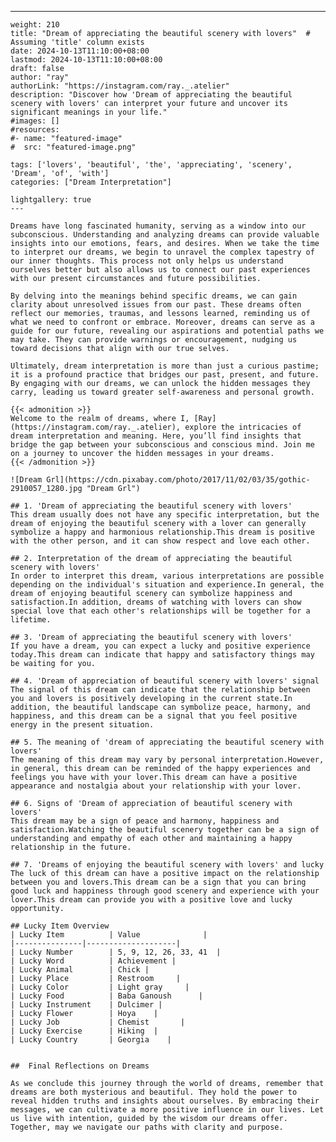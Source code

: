 ---
    weight: 210
    title: "Dream of appreciating the beautiful scenery with lovers"  # Assuming 'title' column exists
    date: 2024-10-13T11:10:00+08:00
    lastmod: 2024-10-13T11:10:00+08:00
    draft: false
    author: "ray"
    authorLink: "https://instagram.com/ray._.atelier"
    description: "Discover how 'Dream of appreciating the beautiful scenery with lovers' can interpret your future and uncover its significant meanings in your life."
    #images: []
    #resources:
    #- name: "featured-image"
    #  src: "featured-image.png"
    
    tags: ['lovers', 'beautiful', 'the', 'appreciating', 'scenery', 'Dream', 'of', 'with']
    categories: ["Dream Interpretation"]
    
    lightgallery: true
    ---
    
    Dreams have long fascinated humanity, serving as a window into our subconscious. Understanding and analyzing dreams can provide valuable insights into our emotions, fears, and desires. When we take the time to interpret our dreams, we begin to unravel the complex tapestry of our inner thoughts. This process not only helps us understand ourselves better but also allows us to connect our past experiences with our present circumstances and future possibilities.
    
    By delving into the meanings behind specific dreams, we can gain clarity about unresolved issues from our past. These dreams often reflect our memories, traumas, and lessons learned, reminding us of what we need to confront or embrace. Moreover, dreams can serve as a guide for our future, revealing our aspirations and potential paths we may take. They can provide warnings or encouragement, nudging us toward decisions that align with our true selves.
    
    Ultimately, dream interpretation is more than just a curious pastime; it is a profound practice that bridges our past, present, and future. By engaging with our dreams, we can unlock the hidden messages they carry, leading us toward greater self-awareness and personal growth.
    
    {{< admonition >}}
    Welcome to the realm of dreams, where I, [Ray](https://instagram.com/ray._.atelier), explore the intricacies of dream interpretation and meaning. Here, you’ll find insights that bridge the gap between your subconscious and conscious mind. Join me on a journey to uncover the hidden messages in your dreams.
    {{< /admonition >}}
    
    ![Dream Grl](https://cdn.pixabay.com/photo/2017/11/02/03/35/gothic-2910057_1280.jpg "Dream Grl")
    
    ## 1. 'Dream of appreciating the beautiful scenery with lovers'
    This dream usually does not have any specific interpretation, but the dream of enjoying the beautiful scenery with a lover can generally symbolize a happy and harmonious relationship.This dream is positive with the other person, and it can show respect and love each other.
    
    ## 2. Interpretation of the dream of appreciating the beautiful scenery with lovers'
    In order to interpret this dream, various interpretations are possible depending on the individual's situation and experience.In general, the dream of enjoying beautiful scenery can symbolize happiness and satisfaction.In addition, dreams of watching with lovers can show special love that each other's relationships will be together for a lifetime.
    
    ## 3. 'Dream of appreciating the beautiful scenery with lovers'
    If you have a dream, you can expect a lucky and positive experience today.This dream can indicate that happy and satisfactory things may be waiting for you.
    
    ## 4. 'Dream of appreciation of beautiful scenery with lovers' signal
    The signal of this dream can indicate that the relationship between you and lovers is positively developing in the current state.In addition, the beautiful landscape can symbolize peace, harmony, and happiness, and this dream can be a signal that you feel positive energy in the present situation.
    
    ## 5. The meaning of 'dream of appreciating the beautiful scenery with lovers'
    The meaning of this dream may vary by personal interpretation.However, in general, this dream can be reminded of the happy experiences and feelings you have with your lover.This dream can have a positive appearance and nostalgia about your relationship with your lover.
    
    ## 6. Signs of 'Dream of appreciation of beautiful scenery with lovers'
    This dream may be a sign of peace and harmony, happiness and satisfaction.Watching the beautiful scenery together can be a sign of understanding and empathy of each other and maintaining a happy relationship in the future.
    
    ## 7. 'Dreams of enjoying the beautiful scenery with lovers' and lucky
    The luck of this dream can have a positive impact on the relationship between you and lovers.This dream can be a sign that you can bring good luck and happiness through good scenery and experience with your lover.This dream can provide you with a positive love and lucky opportunity.
    
    ## Lucky Item Overview
    | Lucky Item          | Value              |
    |---------------|--------------------|
    | Lucky Number        | 5, 9, 12, 26, 33, 41  |
    | Lucky Word          | Achievement |
    | Lucky Animal        | Chick |
    | Lucky Place         | Restroom     |
    | Lucky Color         | Light gray     |
    | Lucky Food          | Baba Ganoush      |
    | Lucky Instrument    | Dulcimer |
    | Lucky Flower        | Hoya    |
    | Lucky Job           | Chemist       |
    | Lucky Exercise      | Hiking  |
    | Lucky Country       | Georgia    |
    
    
    ##  Final Reflections on Dreams
    
    As we conclude this journey through the world of dreams, remember that dreams are both mysterious and beautiful. They hold the power to reveal hidden truths and insights about ourselves. By embracing their messages, we can cultivate a more positive influence in our lives. Let us live with intention, guided by the wisdom our dreams offer. Together, may we navigate our paths with clarity and purpose.
    